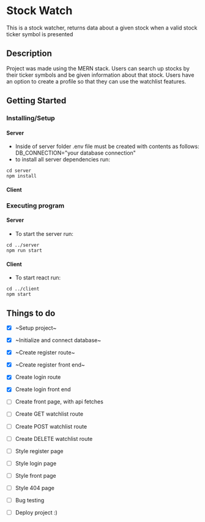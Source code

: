 # Stock Watch

This is a stock watcher, returns data about a given stock when a valid stock ticker symbol is presented

## Description

Project was made using the MERN stack. Users can search up stocks by their ticker symbols and be given information about that stock. Users have an option to create a profile so that they can use the watchlist features.
## Getting Started

### Installing/Setup
#### Server 
* Inside of server folder .env file must be created with contents as follows: DB_CONNECTION="your database connection"
* to install all server dependencies run:
```
cd server
npm install
```
#### Client

### Executing program
#### Server

* To start the server run:

```
cd ../server
npm run start
```

#### Client
* To start react run:

```
cd ../client
npm start
```

## Things to do
- [x] ~Setup project~
- [x] ~Initialize and connect database~
- [x] ~Create register route~
- [x] ~Create register front end~
- [x] Create login route
- [x] Create login front end
- [ ] Create front page, with api fetches
- [ ] Create GET watchlist route
- [ ] Create POST watchlist route
- [ ] Create DELETE watchlist route
- [ ] Style register page
- [ ] Style login page
- [ ] Style front page
- [ ] Style 404 page
- [ ] Bug testing
- [ ] Deploy project :)





